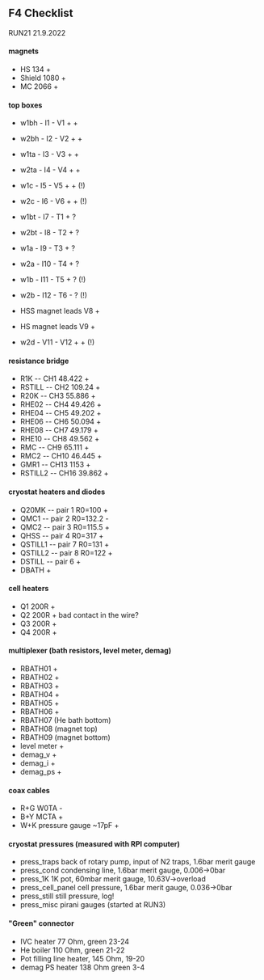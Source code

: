## F4 Checklist

RUN21 21.9.2022

#### magnets
* HS          134  +
* Shield      1080 +
* MC          2066 +

#### top boxes
* w1bh -  I1 - V1 + +
* w2bh -  I2 - V2 + +
* w1ta -  I3 - V3 + +
* w2ta -  I4 - V4 + +
* w1c  -  I5 - V5 + + (!)
* w2c  -  I6 - V6 + + (!)
* w1bt -  I7 - T1 + ?
* w2bt -  I8 - T2 + ?
* w1a  -  I9 - T3 + ?
* w2a  - I10 - T4 + ?
* w1b  - I11 - T5 + ? (!)
* w2b  - I12 - T6 - ? (!)

* HSS magnet leads V8 +
* HS magnet  leads V9 +
* w2d  - V11 - V12 + + (!)

#### resistance bridge
* R1K     -- CH1  48.422 +
* RSTILL  -- CH2  109.24 +
* R20K    -- CH3  55.886 +
* RHE02   -- CH4  49.426 +
* RHE04   -- CH5  49.202 +
* RHE06   -- CH6  50.094 +
* RHE08   -- CH7  49.179 +
* RHE10   -- CH8  49.562 +
* RMC     -- CH9  65.111 +
* RMC2    -- CH10 46.445 +
* GMR1    -- CH13 1153   +
* RSTILL2 -- CH16 39.862 +

#### cryostat heaters and diodes
* Q20MK   -- pair 1 R0=100   +
* QMC1    -- pair 2 R0=132.2 -
* QMC2    -- pair 3 R0=115.5 +
* QHSS    -- pair 4 R0=317   +
* QSTILL1 -- pair 7 R0=131   +
* QSTILL2 -- pair 8 R0=122   +
* DSTILL  -- pair 6 +
* DBATH   +

#### cell heaters
* Q1 200R  +
* Q2 200R  + bad contact in the wire?
* Q3 200R  +
* Q4 200R  +

#### multiplexer (bath resistors, level meter, demag)
* RBATH01 +
* RBATH02 +
* RBATH03 +
* RBATH04 +
* RBATH05 +
* RBATH06 +
* RBATH07  (He bath bottom)
* RBATH08  (magnet top)
* RBATH09  (magnet bottom)
* level meter +
* demag_v     +
* demag_i     +
* demag_ps    +

#### coax cables
* R+G  W0TA  -
* B+Y  MCTA  +
* W+K  pressure gauge ~17pF +

#### cryostat pressures (measured with RPI computer)
* press_traps      back of rotary pump, input of N2 traps, 1.6bar merit gauge
* press_cond       condensing line, 1.6bar merit gauge, 0.006->0bar
* press_1K         1K pot, 60mbar merit gauge, 10.63V->overload
* press_cell_panel cell pressure, 1.6bar merit gauge, 0.036->0bar
* press_still      still pressure, log!
* press_misc       pirani gauges (started at RUN3)

#### "Green" connector
* IVC heater 77 Ohm, green 23-24
* He boiler 110 Ohm, green 21-22
* Pot filling line heater, 145 Ohm, 19-20
* demag PS heater 138 Ohm green 3-4
